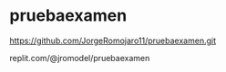# pruebaexamen

https://github.com/JorgeRomojaro11/pruebaexamen.git

replit.com/@jromodel/pruebaexamen
